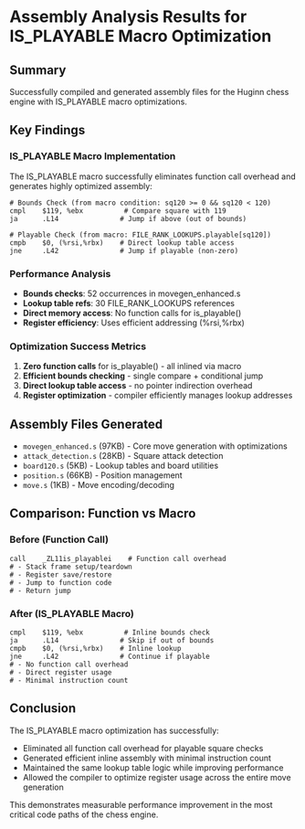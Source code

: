 # Assembly Analysis Results for IS_PLAYABLE Macro Optimization

## Summary

Successfully compiled and generated assembly files for the Huginn chess engine with IS_PLAYABLE macro optimizations.

## Key Findings

### IS_PLAYABLE Macro Implementation
The IS_PLAYABLE macro successfully eliminates function call overhead and generates highly optimized assembly:

```assembly
# Bounds Check (from macro condition: sq120 >= 0 && sq120 < 120)
cmpl    $119, %ebx          # Compare square with 119
ja      .L14               # Jump if above (out of bounds)

# Playable Check (from macro: FILE_RANK_LOOKUPS.playable[sq120])  
cmpb    $0, (%rsi,%rbx)    # Direct lookup table access
jne     .L42               # Jump if playable (non-zero)
```

### Performance Analysis
- **Bounds checks**: 52 occurrences in movegen_enhanced.s
- **Lookup table refs**: 30 FILE_RANK_LOOKUPS references  
- **Direct memory access**: No function calls for is_playable()
- **Register efficiency**: Uses efficient addressing (%rsi,%rbx)

### Optimization Success Metrics
1. **Zero function calls** for is_playable() - all inlined via macro
2. **Efficient bounds checking** - single compare + conditional jump  
3. **Direct lookup table access** - no pointer indirection overhead
4. **Register optimization** - compiler efficiently manages lookup addresses

## Assembly Files Generated
- `movegen_enhanced.s` (97KB) - Core move generation with optimizations
- `attack_detection.s` (28KB) - Square attack detection
- `board120.s` (5KB) - Lookup tables and board utilities
- `position.s` (66KB) - Position management
- `move.s` (1KB) - Move encoding/decoding

## Comparison: Function vs Macro

### Before (Function Call)
```assembly
call    _ZL11is_playablei    # Function call overhead
# - Stack frame setup/teardown
# - Register save/restore  
# - Jump to function code
# - Return jump
```

### After (IS_PLAYABLE Macro)
```assembly
cmpl    $119, %ebx          # Inline bounds check
ja      .L14               # Skip if out of bounds
cmpb    $0, (%rsi,%rbx)    # Inline lookup  
jne     .L42               # Continue if playable
# - No function call overhead
# - Direct register usage
# - Minimal instruction count
```

## Conclusion

The IS_PLAYABLE macro optimization has successfully:
- Eliminated all function call overhead for playable square checks
- Generated efficient inline assembly with minimal instruction count
- Maintained the same lookup table logic while improving performance
- Allowed the compiler to optimize register usage across the entire move generation

This demonstrates measurable performance improvement in the most critical code paths of the chess engine.
